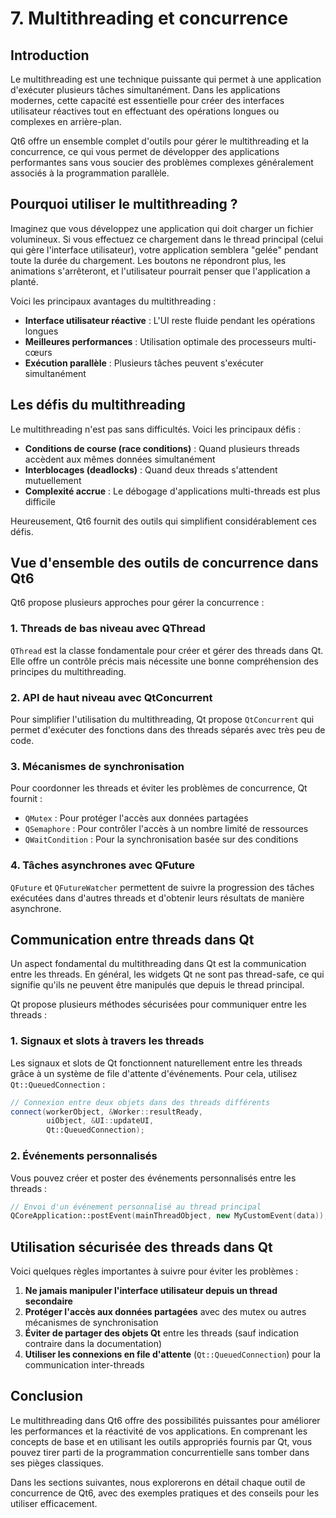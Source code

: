 # 7. Multithreading et concurrence

## Introduction

Le multithreading est une technique puissante qui permet à une application d'exécuter plusieurs tâches simultanément. Dans les applications modernes, cette capacité est essentielle pour créer des interfaces utilisateur réactives tout en effectuant des opérations longues ou complexes en arrière-plan.

Qt6 offre un ensemble complet d'outils pour gérer le multithreading et la concurrence, ce qui vous permet de développer des applications performantes sans vous soucier des problèmes complexes généralement associés à la programmation parallèle.

## Pourquoi utiliser le multithreading ?

Imaginez que vous développez une application qui doit charger un fichier volumineux. Si vous effectuez ce chargement dans le thread principal (celui qui gère l'interface utilisateur), votre application semblera "gelée" pendant toute la durée du chargement. Les boutons ne répondront plus, les animations s'arrêteront, et l'utilisateur pourrait penser que l'application a planté.

Voici les principaux avantages du multithreading :

- **Interface utilisateur réactive** : L'UI reste fluide pendant les opérations longues
- **Meilleures performances** : Utilisation optimale des processeurs multi-cœurs
- **Exécution parallèle** : Plusieurs tâches peuvent s'exécuter simultanément

## Les défis du multithreading

Le multithreading n'est pas sans difficultés. Voici les principaux défis :

- **Conditions de course (race conditions)** : Quand plusieurs threads accèdent aux mêmes données simultanément
- **Interblocages (deadlocks)** : Quand deux threads s'attendent mutuellement
- **Complexité accrue** : Le débogage d'applications multi-threads est plus difficile

Heureusement, Qt6 fournit des outils qui simplifient considérablement ces défis.

## Vue d'ensemble des outils de concurrence dans Qt6

Qt6 propose plusieurs approches pour gérer la concurrence :

### 1. Threads de bas niveau avec QThread

`QThread` est la classe fondamentale pour créer et gérer des threads dans Qt. Elle offre un contrôle précis mais nécessite une bonne compréhension des principes du multithreading.

### 2. API de haut niveau avec QtConcurrent

Pour simplifier l'utilisation du multithreading, Qt propose `QtConcurrent` qui permet d'exécuter des fonctions dans des threads séparés avec très peu de code.

### 3. Mécanismes de synchronisation

Pour coordonner les threads et éviter les problèmes de concurrence, Qt fournit :
- `QMutex` : Pour protéger l'accès aux données partagées
- `QSemaphore` : Pour contrôler l'accès à un nombre limité de ressources
- `QWaitCondition` : Pour la synchronisation basée sur des conditions

### 4. Tâches asynchrones avec QFuture

`QFuture` et `QFutureWatcher` permettent de suivre la progression des tâches exécutées dans d'autres threads et d'obtenir leurs résultats de manière asynchrone.

## Communication entre threads dans Qt

Un aspect fondamental du multithreading dans Qt est la communication entre les threads. En général, les widgets Qt ne sont pas thread-safe, ce qui signifie qu'ils ne peuvent être manipulés que depuis le thread principal.

Qt propose plusieurs méthodes sécurisées pour communiquer entre les threads :

### 1. Signaux et slots à travers les threads

Les signaux et slots de Qt fonctionnent naturellement entre les threads grâce à un système de file d'attente d'événements. Pour cela, utilisez `Qt::QueuedConnection` :

```cpp
// Connexion entre deux objets dans des threads différents
connect(workerObject, &Worker::resultReady,
        uiObject, &UI::updateUI,
        Qt::QueuedConnection);
```

### 2. Événements personnalisés

Vous pouvez créer et poster des événements personnalisés entre les threads :

```cpp
// Envoi d'un événement personnalisé au thread principal
QCoreApplication::postEvent(mainThreadObject, new MyCustomEvent(data));
```

## Utilisation sécurisée des threads dans Qt

Voici quelques règles importantes à suivre pour éviter les problèmes :

1. **Ne jamais manipuler l'interface utilisateur depuis un thread secondaire**
2. **Protéger l'accès aux données partagées** avec des mutex ou autres mécanismes de synchronisation
3. **Éviter de partager des objets Qt** entre les threads (sauf indication contraire dans la documentation)
4. **Utiliser les connexions en file d'attente** (`Qt::QueuedConnection`) pour la communication inter-threads

## Conclusion

Le multithreading dans Qt6 offre des possibilités puissantes pour améliorer les performances et la réactivité de vos applications. En comprenant les concepts de base et en utilisant les outils appropriés fournis par Qt, vous pouvez tirer parti de la programmation concurrentielle sans tomber dans ses pièges classiques.

Dans les sections suivantes, nous explorerons en détail chaque outil de concurrence de Qt6, avec des exemples pratiques et des conseils pour les utiliser efficacement.
